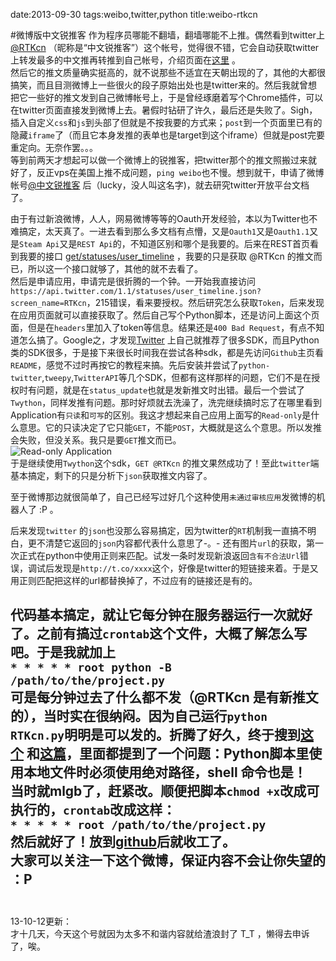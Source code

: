 date:2013-09-30
tags:weibo,twitter,python
title:weibo-rtkcn
<!---->
#微博版中文锐推客
作为程序员哪能不翻墙，翻墙哪能不上推。偶然看到twitter上[@RTKcn](https://twitter.com/RTKcn) （昵称是“中文锐推客”）这个帐号，觉得很不错，它会自动获取twitter上转发最多的中文推再转推到自己帐号，介绍页面在[这里](http://rtbot.laobubu.net) 。  
然后它的推文质量确实挺高的，就不说那些不适宜在天朝出现的了，其他的大都很搞笑，而且目测微博上一些很火的段子原始出处也是twitter来的。然后我就曾想把它一些好的推文发到自己微博帐号上，于是曾经琢磨着写个Chrome插件，可以在twitter页面直接发到微博上去。暑假时钻研了许久，最后还是失败了。Sigh，插入自定义`css`和`js`到头部了但就是不按我要的方式来；`post`到一个页面里已有的隐藏`iframe`了（而且它本身发推的表单也是target到这个iframe）但就是post完要重定向。无奈作罢。。。  
等到前两天才想起可以做一个微博上的锐推客，把twitter那个的推文照搬过来就好了，反正vps在美国上推不成问题，`ping weibo`也不慢。想到就干，申请了微博帐号[@中文锐推客](http://weibo.com/RTKCN) 后（lucky，没人叫这名字)，就去研究twitter开放平台文档了。  
<!--more-->
由于有过新浪微博，人人，网易微博等等的Oauth开发经验，本以为Twitter也不难搞定，太天真了。一进去看到那么多文档有点懵，又是`Oauth1`又是`Oauth1.1`又是`Steam Api`又是`REST Api`的，不知道区别和哪个是我要的。后来在REST首页看到我要的接口 [get/statuses/user_timeline](https://dev.twitter.com/docs/api/1.1/get/statuses/user_timeline) ，我要的只是获取 @RTKcn 的推文而已，所以这一个接口就够了，其他的就不去看了。  
然后是申请应用，申请完是很折腾的一个钟。一开始我直接访问`https://api.twitter.com/1.1/statuses/user_timeline.json?screen_name=RTKcn`，215错误，看来要授权。然后研究怎么获取`Token`，后来发现在应用页面就可以直接获取了。然后自己写个Python脚本，还是访问上面这个页面，但是在`headers`里加入了token等信息。结果还是`400 Bad Request`，有点不知道怎么搞了。Google之，才发现[Twitter](https://dev.twitter.com/docs/twitter-libraries) 上自己就推荐了很多SDK，而且Python类的SDK很多，于是接下来很长时间我在尝试各种sdk，都是先访问`Github`主页看`README`，感觉不过时再按它的教程来搞。先后安装并尝试了`python-twitter`,`tweepy`,`TwitterAPI`等几个SDK，但都有这样那样的问题，它们不是在授权时有问题，就是在`status_update`也就是发新推文时出错。最后一个尝试了`Twython`，同样发推有问题。那时好烦就去洗澡了，洗完继续搞时忘了在哪里看到Application有`只读`和`可写`的区别。我这才想起来自己应用上面写的`Read-only`是什么意思。它的只读决定了它只能`GET`，不能`POST`，大概就是这么个意思。所以发推会失败，但没关系。我只是要`GET`推文而已。  
![Read-only Application](http://img2.picbed.org/uploads/2014/01/readonly-application.png)  
于是继续使用`Twython`这个sdk，`GET @RTKcn` 的推文果然成功了！至此`twitter`端基本搞定，剩下的只是分析下`json`获取推文内容了。  
  
至于微博那边就很简单了，自己已经写过好几个这种使用`未通过审核应用`发微博的机器人了 :P 。  
  
后来发现`twitter` 的`json`也没那么容易搞定，因为twitter的`RT`机制我一直搞不明白，更不清楚它返回的`json`内容都代表什么意思了-。- 还有图片`url`的获取，第一次正式在python中使用正则来匹配。试发一条时发现新浪返回`含有不合法Url`错误，调试后发现是`http://t.co/xxxx`这个，好像是twitter的短链接来着。于是又用正则匹配把这样的url都替换掉了，不过应有的链接还是有的。  
  
代码基本搞定，就让它每分钟在服务器运行一次就好了。之前有搞过`crontab`这个文件，大概了解怎么写吧。于是我就加上  
`* * * * * root python -B /path/to/the/project.py`  
可是每分钟过去了什么都不发（@RTKcn 是有新推文的），当时实在很纳闷。因为自己运行`python RTKcn.py`明明是可以发的。折腾了好久，终于搜到[这个](http://163.fm/5CP2mqh) 和[这篇](http://163.fm/Py3yNf3)，里面都提到了一个问题：Python脚本里使用本地文件时必须使用绝对路径，shell 命令也是！  
当时就mlgb了，赶紧改。顺便把脚本`chmod +x`改成可执行的，`crontab`改成这样：  
`* * * * * root /path/to/the/project.py`     
然后就好了！放到[github](https://github.com/yakiang/weibo-RTKcn)后就收工了。  
大家可以关注一下这个微博，保证内容不会让你失望的 ：P  
<br>  
--- 

13-10-12更新：  
才十几天，今天这个号就因为太多不和谐内容就给渣浪封了 T_T ，懒得去申诉了，唉。  
